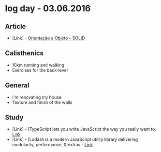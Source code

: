 # log day - 03.06.2016

## Article

 - \[Link\] - [Orientação a Objeto – SOLID](http://eduardopires.net.br/2013/04/orientacao-a-objeto-solid/)


## Calisthenics

 - 10km running and walking
 - Exercises for the back-lever


## General

 - I'm renovating my house
  - Texture and finish of the walls


## Study

 - \[Link\] - [TypeScript lets you write JavaScript the way you really want to. [Link](http://www.typescriptlang.org/)
 - \[Link\] - [Lodash is a modern JavaScript utility library delivering modularity, performance, & extras.- [Link](https://lodash.com/)
